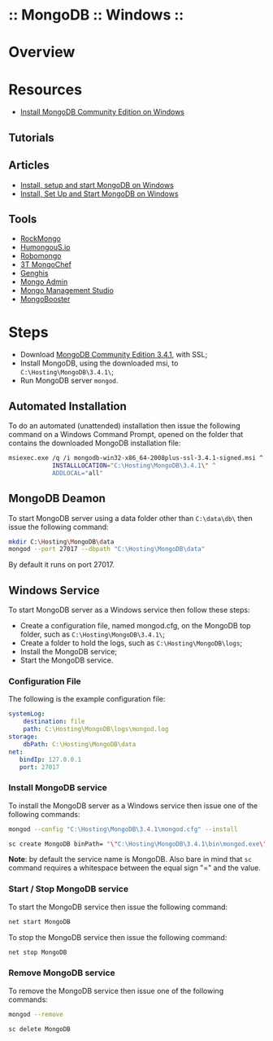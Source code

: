 :: MongoDB :: Windows ::
========================

# Overview

# Resources

- [Install MongoDB Community Edition on Windows](https://docs.mongodb.com/manual/tutorial/install-mongodb-on-windows/)

## Tutorials

## Articles

- [Install, setup and start MongoDB on Windows](https://blog.ajduke.in/2013/04/10/install-setup-and-start-mongodb-on-windows/)
- [Install, Set Up and Start MongoDB on Windows](https://dzone.com/articles/install-set-and-start-mongodb)

## Tools

- [RockMongo](http://rockmongo.com/)
- [HumongouS.io](https://www.humongous.io/)
- [Robomongo](https://robomongo.org/)
- [3T MongoChef](http://3t.io/mongochef/)
- [Genghis](http://genghisapp.com/)
- [Mongo Admin](http://www.mongoadmin.org/)
- [Mongo Management Studio](http://mms.litixsoft.de/)
- [MongoBooster](https://mongobooster.com/)

# Steps

- Download [MongoDB Community Edition 3.4.1](http://www.mongodb.org/downloads), with SSL;
- Install MongoDB, using the downloaded msi, to ```C:\Hosting\MongoDB\3.4.1\```;
- Run MongoDB server ```mongod```.

## Automated Installation

To do an automated (unattended) installation then issue the following command on a Windows Command Prompt, opened on the folder that contains the downloaded MongoDB installation file:

```bash
msiexec.exe /q /i mongodb-win32-x86_64-2008plus-ssl-3.4.1-signed.msi ^
            INSTALLLOCATION="C:\Hosting\MongoDB\3.4.1\" ^
            ADDLOCAL="all"
```

## MongoDB Deamon

To start MongoDB server using a data folder other than ```C:\data\db\``` then issue the following command:

```bash
mkdir C:\Hosting\MongoDB\data
mongod --port 27017 --dbpath "C:\Hosting\MongoDB\data"
```

By default it runs on port 27017.

## Windows Service

To start MongoDB server as a Windows service then follow these steps:

- Create a configuration file, named mongod.cfg, on the MongoDB top folder, such as ```C:\Hosting\MongoDB\3.4.1\```;
- Create a folder to hold the logs, such as ```C:\Hosting\MongoDB\logs```;
- Install the MongoDB service;
- Start the MongoDB service.

### Configuration File

The following is the example configuration file:

```yaml
systemLog:
    destination: file
    path: C:\Hosting\MongoDB\logs\mongod.log
storage:
    dbPath: C:\Hosting\MongoDB\data
net:
   bindIp: 127.0.0.1
   port: 27017
```

### Install MongoDB service

To install the MongoDB server as a Windows service then issue one of the following commands:

```bash
mongod --config "C:\Hosting\MongoDB\3.4.1\mongod.cfg" --install

sc create MongoDB binPath= "\"C:\Hosting\MongoDB\3.4.1\bin\mongod.exe\" --service --config=\"C:\Hosting\MongoDB\3.4.1\mongod.cfg\"" DisplayName= "MongoDB" start= "auto"
```

**Note**: by default the service name is MongoDB. Also bare in mind that ```sc``` command requires a whitespace between the equal sign "=" and the value.

### Start / Stop MongoDB service

To start the MongoDB service then issue the following command:

```bash
net start MongoDB
```

To stop the MongoDB service then issue the following command:

```bash
net stop MongoDB
```

### Remove MongoDB service

To remove the MongoDB service then issue one of the following commands:

```bash
mongod --remove

sc delete MongoDB
```
